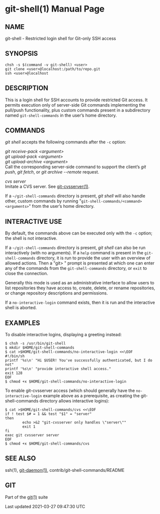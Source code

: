 # git-shell(1) Manual Page

## NAME

git-shell - Restricted login shell for Git-only SSH access

## SYNOPSIS

    chsh -s $(command -v git-shell) <user>
    git clone <user>@localhost:/path/to/repo.git
    ssh <user>@localhost

## DESCRIPTION

This is a login shell for SSH accounts to provide restricted Git access. It permits execution only of server-side Git commands implementing the pull/push functionality, plus custom commands present in a subdirectory named `git-shell-commands` in the user’s home directory.

## COMMANDS

_git shell_ accepts the following commands after the `-c` option:

_git receive-pack &lt;argument&gt;_  
_git upload-pack &lt;argument&gt;_  
_git upload-archive &lt;argument&gt;_  
Call the corresponding server-side command to support the client’s _git push_, _git fetch_, or _git archive --remote_ request.

_cvs server_  
Imitate a CVS server. See [git-cvsserver(1)](git-cvsserver.html).

If a `~/git-shell-commands` directory is present, _git shell_ will also handle other, custom commands by running "`git-shell-commands/<command> <arguments>`" from the user’s home directory.

## INTERACTIVE USE

By default, the commands above can be executed only with the `-c` option; the shell is not interactive.

If a `~/git-shell-commands` directory is present, _git shell_ can also be run interactively (with no arguments). If a `help` command is present in the `git-shell-commands` directory, it is run to provide the user with an overview of allowed actions. Then a "git&gt; " prompt is presented at which one can enter any of the commands from the `git-shell-commands` directory, or `exit` to close the connection.

Generally this mode is used as an administrative interface to allow users to list repositories they have access to, create, delete, or rename repositories, or change repository descriptions and permissions.

If a `no-interactive-login` command exists, then it is run and the interactive shell is aborted.

## EXAMPLES

To disable interactive logins, displaying a greeting instead:

    $ chsh -s /usr/bin/git-shell
    $ mkdir $HOME/git-shell-commands
    $ cat >$HOME/git-shell-commands/no-interactive-login <<\EOF
    #!/bin/sh
    printf '%s\n' "Hi $USER! You've successfully authenticated, but I do not"
    printf '%s\n' "provide interactive shell access."
    exit 128
    EOF
    $ chmod +x $HOME/git-shell-commands/no-interactive-login

To enable git-cvsserver access (which should generally have the `no-interactive-login` example above as a prerequisite, as creating the git-shell-commands directory allows interactive logins):

    $ cat >$HOME/git-shell-commands/cvs <<\EOF
    if ! test $# = 1 && test "$1" = "server"
    then
            echo >&2 "git-cvsserver only handles \"server\""
            exit 1
    fi
    exec git cvsserver server
    EOF
    $ chmod +x $HOME/git-shell-commands/cvs

## SEE ALSO

ssh(1), [git-daemon(1)](git-daemon.html), contrib/git-shell-commands/README

## GIT

Part of the [git(1)](git.html) suite

Last updated 2021-03-27 09:47:30 UTC
